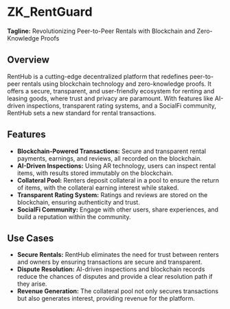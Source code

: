 # ZK_RentGuard

**Tagline:** Revolutionizing Peer-to-Peer Rentals with Blockchain and Zero-Knowledge Proofs

## Overview

RentHub is a cutting-edge decentralized platform that redefines peer-to-peer rentals using blockchain technology and zero-knowledge proofs. It offers a secure, transparent, and user-friendly ecosystem for renting and leasing goods, where trust and privacy are paramount. With features like AI-driven inspections, transparent rating systems, and a SocialFi community, RentHub sets a new standard for rental transactions.

## Features

- **Blockchain-Powered Transactions:** Secure and transparent rental payments, earnings, and reviews, all recorded on the blockchain.
- **AI-Driven Inspections:** Using AR technology, users can inspect rental items, with results stored immutably on the blockchain.
- **Collateral Pool:** Renters deposit collateral in a pool to ensure the return of items, with the collateral earning interest while staked.
- **Transparent Rating System:** Ratings and reviews are stored on the blockchain, ensuring authenticity and trust.
- **SocialFi Community:** Engage with other users, share experiences, and build a reputation within the community.

## Use Cases

- **Secure Rentals:** RentHub eliminates the need for trust between renters and owners by ensuring transactions are secure and transparent.
- **Dispute Resolution:** AI-driven inspections and blockchain records reduce the chances of disputes and provide a clear resolution path if they arise.
- **Revenue Generation:** The collateral pool not only secures transactions but also generates interest, providing revenue for the platform.

